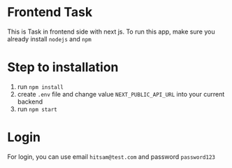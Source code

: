 # Frontend Task

This is Task in frontend side with next js. To run this app, make sure you already install `nodejs` and `npm`

# Step to installation

1. run `npm install`
2. create `.env` file and change value `NEXT_PUBLIC_API_URL` into your current backend
3. run `npm start`

# Login
For login, you can use email `hitsam@test.com` and password `password123`